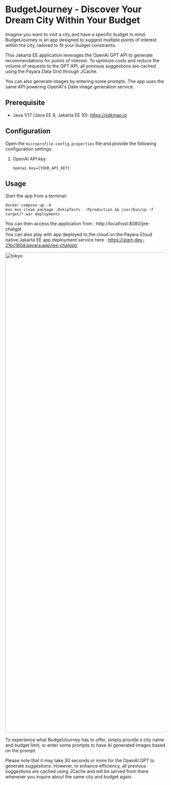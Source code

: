 # BudgetJourney - Discover Your Dream City Within Your Budget

Imagine you want to visit a city and have a specific budget in mind. BudgetJourney is an app designed to suggest multiple points of interest within the city, tailored to fit your budget constraints.

This Jakarta EE application leverages the OpenAI GPT API to generate recommendations for points of interest. To optimize costs and reduce the volume of requests to the GPT API, all previous suggestions are cached using the Payara Data Grid through JCache.

You can also generate images by entering some prompts. The app uses the same API powering OpenAI's Dalle image generation service. 

## Prerequisite

* Java 1/17 (Java EE 8, Jakarta EE 10): https://sdkman.io


## Configuration

Open the `microprofile-config.properties` file and provide the following configuration settings:

1. OpenAI API key:
    ```shell
    openai.key={YOUR_API_KEY}
    ```



## Usage

Start the app from a terminal:
```shell
docker compose up -d
mvn mvn clean package -DskipTests  -Pproduction && /usr/bin/cp -f target/*.war deployments 
```

You can then access the application from : http://localhost:8080/jee-chatgpt   
You can also play with app deployed to the cloud on the Payara Cloud native Jakarta EE app deployment service here : https://start-dev-21bc180d.payara.app/jee-chatgpt/

<img width="1505" alt="tokyo" src="https://user-images.githubusercontent.com/1537233/228314699-dfd48764-3565-4dca-8875-caf9ae3f3e8b.png">

To experience what BudgetJourney has to offer, simply provide a city name and budget limit, or enter some prompts to have AI generated images based on the prompt. 

Please note that it may take 30 seconds or more for the OpenAI GPT to generate suggestions. However, to enhance efficiency, all previous suggestions are cached using JCache and will be served from there whenever you inquire about the same city and budget again.
